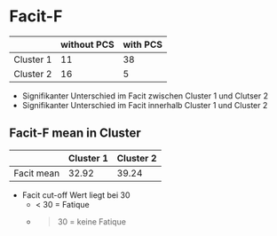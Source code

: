 # Facit-F

<table>
  <thead>
    <tr>
      <th></th>
      <th>without PCS</th>
      <th>with PCS</th>
    </tr>
  </thead>
  <tbody>
    <tr>
      <td>Cluster 1</td>
      <td>11</td>
      <td>38</td>
    </tr>
    <tr>
      <td>Cluster 2</td>
      <td>16</td>
      <td>5</td>
    </tr>
  </tbody>
</table>

- Signifikanter Unterschied im Facit zwischen Cluster 1 und Clutser 2
- Signifikanter Unterschied im Facit innerhalb Cluster 1 und Cluster 2

## Facit-F mean in Cluster

<table>
  <thead>
    <tr>
      <th></th>
      <th>Cluster 1</th>
      <th>Cluster 2</th>
    </tr>
  </thead>
  <tbody>
    <tr>
      <td>Facit mean</td>
      <td>32.92</td>
      <td>39.24</td>
    </tr>
  </tbody>
</table>

- Facit cut-off Wert liegt bei 30
  - < 30 = Fatique
  - >30 = keine Fatique
